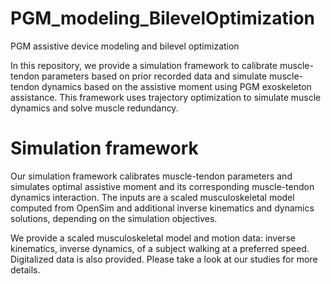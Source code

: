 # PGM_modeling_BilevelOptimization
PGM assistive device modeling and bilevel optimization

In this repository, we provide a simulation framework to calibrate muscle-tendon parameters based on prior recorded data and simulate muscle-tendon dynamics based on the assistive moment using PGM exoskeleton assistance. This framework uses trajectory optimization to simulate muscle dynamics and solve muscle redundancy.

# Simulation framework
Our simulation framework calibrates muscle-tendon parameters and simulates optimal assistive moment and its corresponding muscle-tendon dynamics interaction. The inputs are a scaled musculoskeletal model computed from OpenSim and additional inverse kinematics and dynamics solutions, depending on the simulation objectives.

We provide a scaled musculoskeletal model and motion data: inverse kinematics, inverse dynamics, of a subject walking at a preferred speed. Digitalized data is also provided. Please take a look at our studies for more details.
